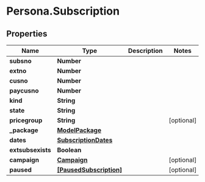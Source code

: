 # Persona.Subscription

## Properties

Name | Type | Description | Notes
------------ | ------------- | ------------- | -------------
**subsno** | **Number** |  | 
**extno** | **Number** |  | 
**cusno** | **Number** |  | 
**paycusno** | **Number** |  | 
**kind** | **String** |  | 
**state** | **String** |  | 
**pricegroup** | **String** |  | [optional] 
**_package** | [**ModelPackage**](ModelPackage.md) |  | 
**dates** | [**SubscriptionDates**](SubscriptionDates.md) |  | 
**extsubsexists** | **Boolean** |  | 
**campaign** | [**Campaign**](Campaign.md) |  | [optional] 
**paused** | [**[PausedSubscription]**](PausedSubscription.md) |  | [optional] 



